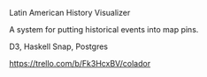 Latin American History Visualizer

A system for putting historical events into map pins.

D3, Haskell Snap, Postgres


https://trello.com/b/Fk3HcxBV/colador
